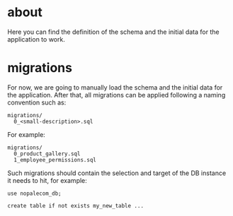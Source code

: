 # about

Here you can find the definition of the schema and the initial data for the application to work.

# migrations

For now, we are going to manually load the schema and the initial data for the application. After that, all migrations can be applied following a naming convention such as:

```
migrations/
  0_<small-description>.sql
```

For example:

```
migrations/
  0_product_gallery.sql
  1_employee_permissions.sql
```

Such migrations should contain the selection and target of the DB instance it needs to hit, for example:

```
use nopalecom_db;

create table if not exists my_new_table ...
```
